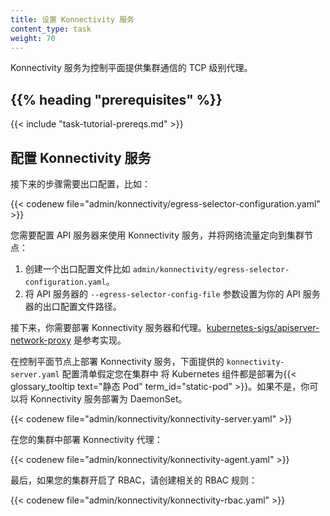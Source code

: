 ```yaml
---
title: 设置 Konnectivity 服务
content_type: task
weight: 70
---
```


<!-- overview -->
<!--
The Konnectivity service provides a TCP level proxy for the control plane to cluster
communication.
-->

Konnectivity 服务为控制平面提供集群通信的 TCP 级别代理。

## {{% heading "prerequisites" %}}

{{< include "task-tutorial-prereqs.md" >}}

<!-- steps -->

<!--
## Configure the Konnectivity service

The following steps require an egress configuration, for example:

{{< codenew file="admin/konnectivity/egress-selector-configuration.yaml" >}}

You need to configure the API Server to use the Konnectivity service
and direct the network traffic to the cluster nodes:

1. Create an egress configuration file such as `admin/konnectivity/egress-selector-configuration.yaml`.
1. Set the `--egress-selector-config-file` flag of the API Server to the path of
your API Server egress configuration file.
-->

## 配置 Konnectivity 服务

接下来的步骤需要出口配置，比如：

{{< codenew file="admin/konnectivity/egress-selector-configuration.yaml" >}}

您需要配置 API 服务器来使用 Konnectivity 服务，并将网络流量定向到集群节点：

1. 创建一个出口配置文件比如 `admin/konnectivity/egress-selector-configuration.yaml`。
1. 将 API 服务器的 `--egress-selector-config-file` 参数设置为你的 API 服务器的出口配置文件路径。

<!--
Next, you need to deploy the Konnectivity server and agents.
[kubernetes-sigs/apiserver-network-proxy](https://github.com/kubernetes-sigs/apiserver-network-proxy)
is a reference implementation.

Deploy the Konnectivity server on your control plane node. The provided
`konnectivity-server.yaml` manifest assumes
that the Kubernetes components are deployed as a {{< glossary_tooltip text="static Pod"
term_id="static-pod" >}} in your cluster. If not, you can deploy the Konnectivity
server as a DaemonSet.
-->

接下来，你需要部署 Konnectivity 服务器和代理。[kubernetes-sigs/apiserver-network-proxy](https://github.com/kubernetes-sigs/apiserver-network-proxy) 是参考实现。

在控制平面节点上部署 Konnectivity 服务，下面提供的 `konnectivity-server.yaml` 配置清单假定您在集群中
将 Kubernetes 组件都是部署为{{< glossary_tooltip text="静态 Pod" term_id="static-pod" >}}。如果不是，你可以将 Konnectivity 服务部署为 DaemonSet。

{{< codenew file="admin/konnectivity/konnectivity-server.yaml" >}}

<!--
Then deploy the Konnectivity agents in your cluster:
-->

在您的集群中部署 Konnectivity 代理：

{{< codenew file="admin/konnectivity/konnectivity-agent.yaml" >}}

<!--
Last, if RBAC is enabled in your cluster, create the relevant RBAC rules:
-->

最后，如果您的集群开启了 RBAC，请创建相关的 RBAC 规则：

{{< codenew file="admin/konnectivity/konnectivity-rbac.yaml" >}}
